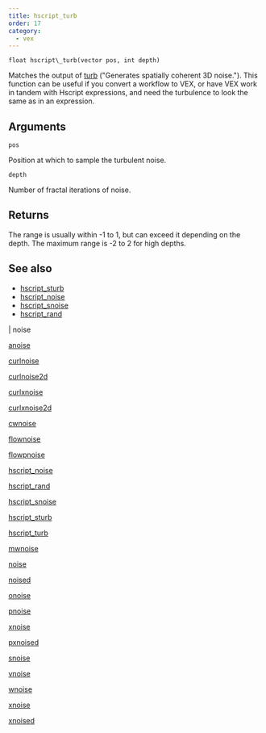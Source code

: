 ```yaml
---
title: hscript_turb
order: 17
category:
  - vex
---
```


`float hscript\_turb(vector pos, int depth)`

Matches the output of [turb](../../expressions/turb.html) ("Generates spatially coherent 3D noise."). This function can be useful if you convert a workflow to VEX, or have VEX work in tandem with Hscript expressions, and need the turbulence to look the same as in an expression.

## Arguments

`pos`

Position at which to sample the turbulent noise.

`depth`

Number of fractal iterations of noise.

## Returns

The range is usually within -1 to 1, but can exceed it depending on the depth. The maximum range is -2 to 2 for high depths.

## See also

- [hscript_sturb](hscript_sturb.html)
- [hscript_noise](hscript_noise.html)
- [hscript_snoise](hscript_snoise.html)
- [hscript_rand](hscript_rand.html)

|
noise

[anoise](anoise.html)

[curlnoise](curlnoise.html)

[curlnoise2d](curlnoise2d.html)

[curlxnoise](curlxnoise.html)

[curlxnoise2d](curlxnoise2d.html)

[cwnoise](cwnoise.html)

[flownoise](flownoise.html)

[flowpnoise](flowpnoise.html)

[hscript_noise](hscript_noise.html)

[hscript_rand](hscript_rand.html)

[hscript_snoise](hscript_snoise.html)

[hscript_sturb](hscript_sturb.html)

[hscript_turb](hscript_turb.html)

[mwnoise](mwnoise.html)

[noise](noise.html)

[noised](noised.html)

[onoise](onoise.html)

[pnoise](pnoise.html)

[xnoise](pxnoise.html)

[pxnoised](pxnoised.html)

[snoise](snoise.html)

[vnoise](vnoise.html)

[wnoise](wnoise.html)

[xnoise](xnoise.html)

[xnoised](xnoised.html)
